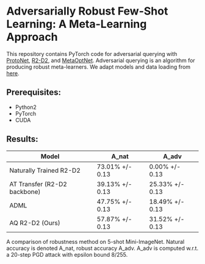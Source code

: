 # Adversarially Robust Few-Shot Learning:  A Meta-Learning Approach

This repository contains PyTorch code for adversarial querying with [ProtoNet](https://arxiv.org/abs/1703.05175), [R2-D2](https://arxiv.org/abs/1805.08136), and [MetaOptNet](https://arxiv.org/pdf/1904.03758.pdf).  Adversarial querying is an algorithm for producing robust meta-learners. We adapt models and data loading from [here](https://github.com/kjunelee/MetaOptNet).

## Prerequisites:
* Python2
* PyTorch
* CUDA

## Results:
| Model                        | A_nat           | A_adv           |
|------------------------------|-----------------|-----------------|
| Naturally Trained R2-D2      | 73.01% +/- 0.13 | 0.00% +/- 0.13  |
| AT Transfer (R2-D2 backbone) | 39.13% +/- 0.13 | 25.33% +/- 0.13 |
| ADML                         | 47.75% +/- 0.13 | 18.49% +/- 0.13 |
| AQ R2-D2 (Ours)              | 57.87% +/- 0.13 | 31.52% +/- 0.13 |

A comparison of robustness method on 5-shot Mini-ImageNet. Natural accuracy is denoted A_nat, robust accuracy A_adv. A_adv is computed w.r.t. a 20-step PGD attack with epsilon bound 8/255. 
